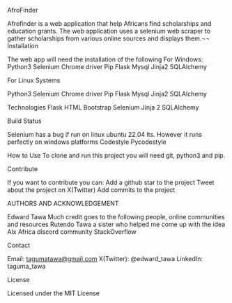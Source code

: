 AfroFinder

Afrofinder is a web application that help Africans find scholarships and education grants. The web application uses a selenium web scraper to gather scholarships from various online sources and displays them.¬¬
Installation

The web app will need the installation of the following
For Windows: 
Python3
Selenium
Chrome driver
Pip
Flask
Mysql
Jinja2
SQLAlchemy

For Linux Systems

Python3
Selenium
Chrome driver
Pip
Flask
Mysql
Jinja2
SQLAlchemy

Technologies
Flask
HTML
Bootstrap
Selenium
Jinja 2
SQLAlchemy

Build Status

Selenium has a bug if run on linux ubuntu 22.04 lts. However it runs perfectly on windows platforms
Codestyle
Pycodestyle

How to Use
To clone and run this project you will need git, python3 and pip.

Contribute

If you want to contribute you can:
Add a github star to the project
Tweet about the project on X(Twitter)
Add commits to the project

AUTHORS AND ACKNOWLEDGEMENT

Edward Tawa 
Much credit goes to the following people, online communities and resources
Rutendo Tawa a sister who helped me come up with the idea
Alx Africa discord community
StackOverflow

Contact

Email: tagumatawa@gmail.com
X(Twitter): @edward_tawa
LinkedIn: taguma_tawa

License

Licensed under the MIT License
